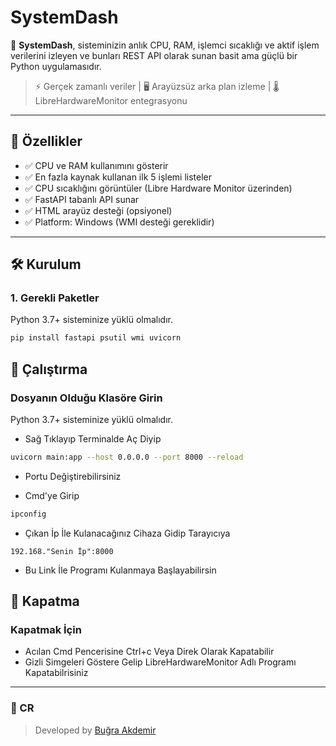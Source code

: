 # SystemDash

🔧 **SystemDash**, sisteminizin anlık CPU, RAM, işlemci sıcaklığı ve aktif işlem verilerini izleyen ve bunları REST API olarak sunan basit ama güçlü bir Python uygulamasıdır.

> ⚡ Gerçek zamanlı veriler | 🖥 Arayüzsüz arka plan izleme | 🌡️ LibreHardwareMonitor entegrasyonu

---

## 🚀 Özellikler

- ✅ CPU ve RAM kullanımını gösterir
- ✅ En fazla kaynak kullanan ilk 5 işlemi listeler
- ✅ CPU sıcaklığını görüntüler (Libre Hardware Monitor üzerinden)
- ✅ FastAPI tabanlı API sunar
- ✅ HTML arayüz desteği (opsiyonel)
- ✅ Platform: Windows (WMI desteği gereklidir)

---

## 🛠️ Kurulum

### 1. Gerekli Paketler

Python 3.7+ sisteminize yüklü olmalıdır.

```bash
pip install fastapi psutil wmi uvicorn
```

## 🚩 Çalıştırma

### Dosyanın Olduğu Klasöre Girin

Python 3.7+ sisteminize yüklü olmalıdır.

- Sağ Tıklayıp Terminalde Aç Diyip
```bash
uvicorn main:app --host 0.0.0.0 --port 8000 --reload
```
- Portu Değiştirebilirsiniz

- Cmd'ye Girip
```bash
ipconfig
```
- Çıkan İp İle Kulanacağınız Cihaza Gidip Tarayıcıya
```
192.168."Senin İp":8000
```
- Bu Link İle Programı Kulanmaya Başlayabilirsin

## 🛑 Kapatma

### Kapatmak İçin

- Acılan Cmd Pencerisine Ctrl+c Veya Direk Olarak Kapatabilir
- Gizli Simgeleri Göstere Gelip LibreHardwareMonitor Adlı Programı Kapatabilrisiniz

---

### 👤 CR

> Developed by [Buğra Akdemir](https://github.com/bugraakdemir)
